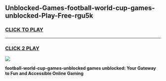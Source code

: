 
## Unblocked-Games-football-world-cup-games-unblocked-Play-Free-rgu5k
<h3>
<a href="https://premium76.site?title=football-world-cup-games-unblocked&ref=20A">CLICK TO PLAY</a></h3>
<hr>

<h3>
<a href="https://premium76.site?title=football-world-cup-games-unblocked&ref=20A">CLICK 2 PLAY</a>
  
</h3>

<a href="https://premium76.site?title=football-world-cup-games-unblocked&ref=20A"><img src="https://clearcache.store/games.png"></a>


**football-world-cup-games-unblocked games unblocked: Your Gateway to Fun and Accessible Online Gaming**
